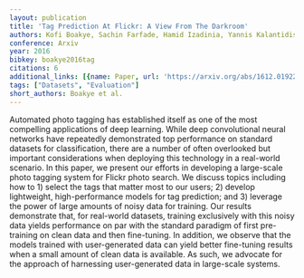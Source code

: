 ```yaml
---
layout: publication
title: 'Tag Prediction At Flickr: A View From The Darkroom'
authors: Kofi Boakye, Sachin Farfade, Hamid Izadinia, Yannis Kalantidis, Pierre Garrigues
conference: Arxiv
year: 2016
bibkey: boakye2016tag
citations: 6
additional_links: [{name: Paper, url: 'https://arxiv.org/abs/1612.01922'}]
tags: ["Datasets", "Evaluation"]
short_authors: Boakye et al.
---
```

Automated photo tagging has established itself as one of the most compelling
applications of deep learning. While deep convolutional neural networks have
repeatedly demonstrated top performance on standard datasets for
classification, there are a number of often overlooked but important
considerations when deploying this technology in a real-world scenario. In this
paper, we present our efforts in developing a large-scale photo tagging system
for Flickr photo search. We discuss topics including how to 1) select the tags
that matter most to our users; 2) develop lightweight, high-performance models
for tag prediction; and 3) leverage the power of large amounts of noisy data
for training. Our results demonstrate that, for real-world datasets, training
exclusively with this noisy data yields performance on par with the standard
paradigm of first pre-training on clean data and then fine-tuning. In addition,
we observe that the models trained with user-generated data can yield better
fine-tuning results when a small amount of clean data is available. As such, we
advocate for the approach of harnessing user-generated data in large-scale
systems.